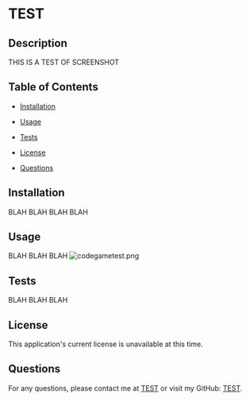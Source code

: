 # TEST

## Description
THIS IS A TEST OF SCREENSHOT
## Table of Contents
- [Installation](#installation)
- [Usage](#usage)

- [Tests](#tests)
- [License](#license)
- [Questions](#questions)
## Installation
BLAH BLAH BLAH BLAH
## Usage
BLAH BLAH BLAH
![codegametest.png](/../main/images/codegametest.png)

## Tests
BLAH BLAH BLAH
## License
This application's current license is unavailable at this time.
## Questions
For any questions, please contact me at [TEST](mailto:TEST) or visit my GitHub: [TEST](https://github.com/TEST).
  
